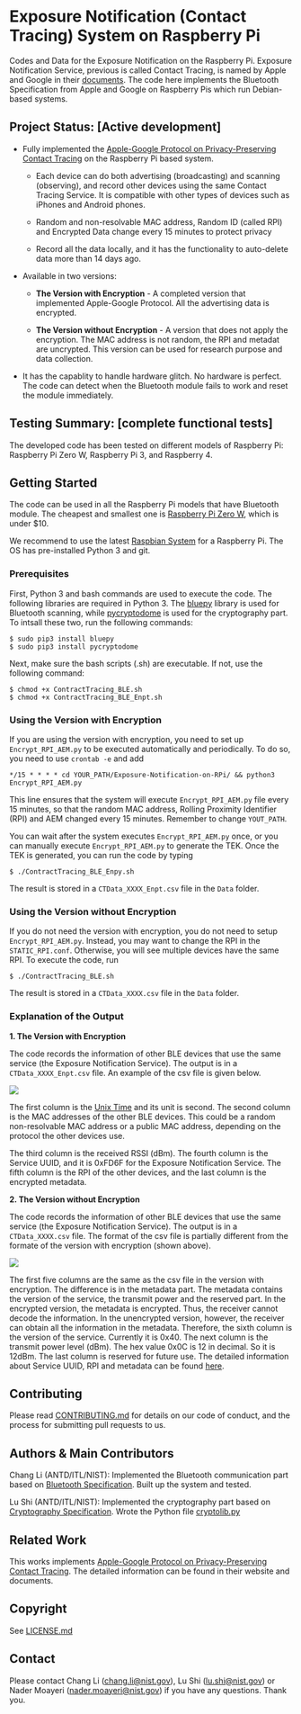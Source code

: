 # Exposure Notification (Contact Tracing) System on Raspberry Pi

Codes and Data for the Exposure Notification on the Raspberry Pi. Exposure Notification Service, previous is called Contact Tracing, is named by Apple and Google in their [documents](https://www.apple.com/covid19/contacttracing/). The code here implements the Bluetooth Specification from Apple and Google on Raspberry Pis which run Debian-based systems. 

## Project Status: [Active development]

* Fully implemented the [Apple-Google Protocol on Privacy-Preserving Contact Tracing](https://www.apple.com/covid19/contacttracing/) on the Raspberry Pi based system.  

  * Each device can do both advertising (broadcasting) and scanning (observing), and record other devices using the same Contact Tracing Service. It is compatible with other types of devices such as iPhones and Android phones.
  
  * Random and non-resolvable MAC address, Random ID (called RPI) and Encrypted Data change every 15 minutes to protect privacy

  * Record all the data locally, and it has the functionality to auto-delete data more than 14 days ago. 

* Available in two versions:

  * **The Version with Encryption** - A completed version that implemented Apple-Google Protocol. All the advertising data is encrypted. 
  
  * **The Version without Encryption** - A version that does not apply the encryption. The MAC address is not random, the RPI and metadat are uncrypted. This version can be used for research purpose and data collection. 

* It has the capablity to handle hardware glitch. No hardware is perfect. The code can detect when the Bluetooth module fails to work and reset the module immediately. 


## Testing Summary: [complete functional tests]

The developed code has been tested on different models of Raspberry Pi: Raspberry Pi Zero W, Raspberry Pi 3, and Raspberry 4. 

## Getting Started

The code can be used in all the Raspberry Pi models that have Bluetooth module. The cheapest and smallest one is [Raspberry Pi Zero W](https://www.raspberrypi.org/products/raspberry-pi-zero-w/), which is under $10. 

We recommend to use the latest [Raspbian System](https://www.raspberrypi.org/downloads/) for a Raspberry Pi. The OS has pre-installed Python 3 and git. 

### Prerequisites

First, Python 3 and bash commands are used to execute the code. The following libraries are required in Python 3. The [bluepy](https://github.com/IanHarvey/bluepy) library is used for Bluetooth scanning, while [pycryptodome](https://pypi.org/project/pycryptodome/) is used for the cryptography part. To intsall these two, run the following commands:
```
$ sudo pip3 install bluepy
$ sudo pip3 install pycryptodome
```
Next, make sure the bash scripts (.sh) are executable. If not, use the following command:
```
$ chmod +x ContractTracing_BLE.sh
$ chmod +x ContractTracing_BLE_Enpt.sh
```

### Using the Version with Encryption
If you are using the version with encryption, you need to set up `Encrypt_RPI_AEM.py` to be executed automatically and periodically. To do so, you need to use `crontab -e` and add 
```
*/15 * * * * cd YOUR_PATH/Exposure-Notification-on-RPi/ && python3 Encrypt_RPI_AEM.py
```
This line ensures that the system will execute `Encrypt_RPI_AEM.py` file every 15 minutes, so that the random MAC address, Rolling Proximity Identifier (RPI) and AEM changed every 15 minutes. Remember to change `YOUT_PATH`. 

You can wait after the system executes `Encrypt_RPI_AEM.py` once, or you can manually execute `Encrypt_RPI_AEM.py` to generate the TEK. Once the TEK is generated, you can run the code by typing
```
$ ./ContractTracing_BLE_Enpy.sh
```
The result is stored in a `CTData_XXXX_Enpt.csv` file in the `Data` folder. 

### Using the Version without Encryption

If you do not need the version with encryption, you do not need to setup `Encrypt_RPI_AEM.py`. Instead, you may want to change the RPI in the `STATIC_RPI.conf`. Otherwise, you will see multiple devices have the same RPI. To execute the code, run
```
$ ./ContractTracing_BLE.sh
```
The result is stored in a `CTData_XXXX.csv` file in the `Data` folder. 

### Explanation of the Output

**1. The Version with Encryption**

The code records the information of other BLE devices that use the same service (the Exposure Notification Service). The output is in a `CTData_XXXX_Enpt.csv` file. An example of the csv file is given below. 

<img src="https://github.com/ececli/Exposure-Notification-on-RPi/blob/master/images/Example_Enctypted_Data.PNG">

The first column is the [Unix Time](https://en.wikipedia.org/wiki/Unix_time) and its unit is second. The second column is the MAC addresses of the other BLE devices. This could be a random non-resolvable MAC address or a public MAC address, depending on the protocol the other devices use.  

The third column is the received RSSI (dBm). The fourth column is the Service UUID, and it is 0xFD6F for the Exposure Notification Service. The fifth column is the RPI of the other devices, and the last column is the encrypted metadata. 

**2. The Version without Encryption**

The code records the information of other BLE devices that use the same service (the Exposure Notification Service). The output is in a `CTData_XXXX.csv` file. The format of the csv file is partially different from the formate of the version with encryption (shown above).

<!--<img src="/images/Example_Output_ContactTracing.PNG">-->
<img src="https://github.com/ececli/Exposure-Notification-on-RPi/blob/master/images/Example_Output_ContactTracing.PNG">

The first five columns are the same as the csv file in the version with encryption. The difference is in the metadata part. The metadata contains the version of the service, the transmit power and the reserved part. In the encrypted version, the metadata is encrypted. Thus, the receiver cannot decode the information. In the unencrypted version, however, the receiver can obtain all the information in the metadata. Therefore, the sixth column is the version of the service. Currently it is 0x40. The next column is the transmit power level (dBm). The hex value 0x0C is 12 in decimal. So it is 12dBm. The last column is reserved for future use. The detailed information about Service UUID, RPI and metadata can be found [here](https://www.apple.com/covid19/contacttracing/). 

## Contributing

Please read [CONTRIBUTING.md](/CONTRIBUTING.md) for details on our code of conduct, and the process for submitting pull requests to us.

## Authors & Main Contributors

Chang Li (ANTD/ITL/NIST): Implemented the Bluetooth communication part based on [Bluetooth Specification](https://www.apple.com/covid19/contacttracing/). Built up the system and tested. 

Lu Shi (ANTD/ITL/NIST): Implemented the cryptography part based on [Cryptography Specification](https://www.apple.com/covid19/contacttracing/). Wrote the Python file [cryptolib.py](\cryptolib.py)

<!--See also the list of [contributors](https://github.com/your/project/contributors) who participated in this project.-->

## Related Work

This works implements [Apple-Google Protocol on Privacy-Preserving Contact Tracing](https://www.apple.com/covid19/contacttracing/). The detailed information can be found in their website and documents. 



## Copyright

See [LICENSE.md](/LICENSE.md)

<!--
## Acknowledgments

*Note: Add this if you want to acknowledge people beyond the main contributors.*

* Hat tip to anyone whose code was used
* Inspiration
* etc
-->
## Contact

Please contact Chang Li (<chang.li@nist.gov>), Lu Shi (<lu.shi@nist.gov>) or Nader Moayeri (<nader.moayeri@nist.gov>) if you have any questions. Thank you.
